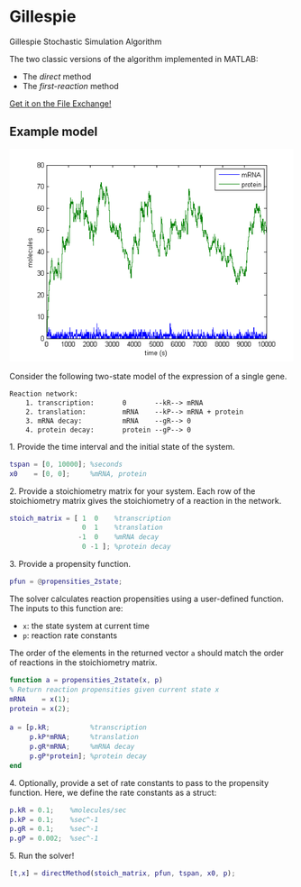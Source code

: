 Gillespie
=========

Gillespie Stochastic Simulation Algorithm 

The two classic versions of the algorithm implemented in MATLAB:
- The _direct_ method
- The _first-reaction_ method

[Get it on the File Exchange!](http://www.mathworks.com/matlabcentral/fileexchange/34707-gillespie-stochastic-simulation-algorithm)

Example model
-------------
![Simulation output](ssa.png)

Consider the following two-state model of the expression of a single gene.
```
Reaction network:
    1. transcription:       0       --kR--> mRNA
    2. translation:         mRNA    --kP--> mRNA + protein
    3. mRNA decay:          mRNA    --gR--> 0
    4. protein decay:       protein --gP--> 0
```

1\. Provide the time interval and the initial state of the system. 

```matlab
tspan = [0, 10000]; %seconds
x0    = [0, 0];     %mRNA, protein
```

2\. Provide a stoichiometry matrix for your system. Each row of the stoichiometry matrix gives the stoichiometry of a reaction in the network.

```matlab
stoich_matrix = [ 1  0    %transcription
                  0  1    %translation
                 -1  0    %mRNA decay
                  0 -1 ]; %protein decay
```

3\. Provide a propensity function.

```matlab
pfun = @propensities_2state;
```

The solver calculates reaction propensities using a user-defined function. The inputs to this function are: 
- `x`: the state system at current time
- `p`: reaction rate constants

The order of the elements in the returned vector `a` should match the order of reactions in the stoichiometry matrix.

```matlab
function a = propensities_2state(x, p)
% Return reaction propensities given current state x
mRNA    = x(1);
protein = x(2);

a = [p.kR;          %transcription
     p.kP*mRNA;     %translation
     p.gR*mRNA;     %mRNA decay
     p.gP*protein]; %protein decay
end
```

4\. Optionally, provide a set of rate constants to pass to the propensity function. Here, we define the rate constants as a struct:

```matlab
p.kR = 0.1;    %molecules/sec
p.kP = 0.1;    %sec^-1                    
p.gR = 0.1;    %sec^-1                         
p.gP = 0.002;  %sec^-1
```

5\. Run the solver!

```matlab
[t,x] = directMethod(stoich_matrix, pfun, tspan, x0, p);
```






